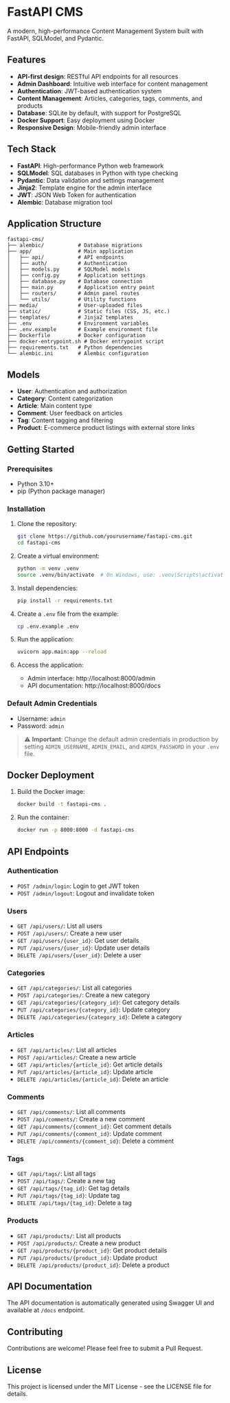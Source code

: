 # FastAPI CMS

A modern, high-performance Content Management System built with FastAPI, SQLModel, and Pydantic.

## Features

- **API-first design**: RESTful API endpoints for all resources
- **Admin Dashboard**: Intuitive web interface for content management
- **Authentication**: JWT-based authentication system
- **Content Management**: Articles, categories, tags, comments, and products
- **Database**: SQLite by default, with support for PostgreSQL
- **Docker Support**: Easy deployment using Docker
- **Responsive Design**: Mobile-friendly admin interface

## Tech Stack

- **FastAPI**: High-performance Python web framework
- **SQLModel**: SQL databases in Python with type checking
- **Pydantic**: Data validation and settings management
- **Jinja2**: Template engine for the admin interface
- **JWT**: JSON Web Token for authentication
- **Alembic**: Database migration tool

## Application Structure

```
fastapi-cms/
├── alembic/           # Database migrations
├── app/               # Main application
│   ├── api/           # API endpoints
│   ├── auth/          # Authentication
│   ├── models.py      # SQLModel models
│   ├── config.py      # Application settings
│   ├── database.py    # Database connection
│   ├── main.py        # Application entry point
│   ├── routers/       # Admin panel routes
│   └── utils/         # Utility functions
├── media/             # User-uploaded files
├── static/            # Static files (CSS, JS, etc.)
├── templates/         # Jinja2 templates
├── .env               # Environment variables
├── .env.example       # Example environment file
├── Dockerfile         # Docker configuration
├── docker-entrypoint.sh # Docker entrypoint script
├── requirements.txt   # Python dependencies
└── alembic.ini        # Alembic configuration
```

## Models

- **User**: Authentication and authorization
- **Category**: Content categorization
- **Article**: Main content type
- **Comment**: User feedback on articles
- **Tag**: Content tagging and filtering
- **Product**: E-commerce product listings with external store links

## Getting Started

### Prerequisites

- Python 3.10+
- pip (Python package manager)

### Installation

1. Clone the repository:

   ```bash
   git clone https://github.com/yourusername/fastapi-cms.git
   cd fastapi-cms
   ```

2. Create a virtual environment:

   ```bash
   python -m venv .venv
   source .venv/bin/activate  # On Windows, use: .venv\Scripts\activate
   ```

3. Install dependencies:

   ```bash
   pip install -r requirements.txt
   ```

4. Create a `.env` file from the example:

   ```bash
   cp .env.example .env
   ```

5. Run the application:

   ```bash
   uvicorn app.main:app --reload
   ```

6. Access the application:
   - Admin interface: http://localhost:8000/admin
   - API documentation: http://localhost:8000/docs

### Default Admin Credentials

- Username: `admin`
- Password: `admin`

> ⚠️ **Important**: Change the default admin credentials in production by setting `ADMIN_USERNAME`, `ADMIN_EMAIL`, and `ADMIN_PASSWORD` in your `.env` file.

## Docker Deployment

1. Build the Docker image:

   ```bash
   docker build -t fastapi-cms .
   ```

2. Run the container:
   ```bash
   docker run -p 8000:8000 -d fastapi-cms
   ```

## API Endpoints

### Authentication

- `POST /admin/login`: Login to get JWT token
- `POST /admin/logout`: Logout and invalidate token

### Users

- `GET /api/users/`: List all users
- `POST /api/users/`: Create a new user
- `GET /api/users/{user_id}`: Get user details
- `PUT /api/users/{user_id}`: Update user details
- `DELETE /api/users/{user_id}`: Delete a user

### Categories

- `GET /api/categories/`: List all categories
- `POST /api/categories/`: Create a new category
- `GET /api/categories/{category_id}`: Get category details
- `PUT /api/categories/{category_id}`: Update category
- `DELETE /api/categories/{category_id}`: Delete a category

### Articles

- `GET /api/articles/`: List all articles
- `POST /api/articles/`: Create a new article
- `GET /api/articles/{article_id}`: Get article details
- `PUT /api/articles/{article_id}`: Update article
- `DELETE /api/articles/{article_id}`: Delete an article

### Comments

- `GET /api/comments/`: List all comments
- `POST /api/comments/`: Create a new comment
- `GET /api/comments/{comment_id}`: Get comment details
- `PUT /api/comments/{comment_id}`: Update comment
- `DELETE /api/comments/{comment_id}`: Delete a comment

### Tags

- `GET /api/tags/`: List all tags
- `POST /api/tags/`: Create a new tag
- `GET /api/tags/{tag_id}`: Get tag details
- `PUT /api/tags/{tag_id}`: Update tag
- `DELETE /api/tags/{tag_id}`: Delete a tag

### Products

- `GET /api/products/`: List all products
- `POST /api/products/`: Create a new product
- `GET /api/products/{product_id}`: Get product details
- `PUT /api/products/{product_id}`: Update product
- `DELETE /api/products/{product_id}`: Delete a product

## API Documentation

The API documentation is automatically generated using Swagger UI and available at `/docs` endpoint.

## Contributing

Contributions are welcome! Please feel free to submit a Pull Request.

## License

This project is licensed under the MIT License - see the LICENSE file for details.

